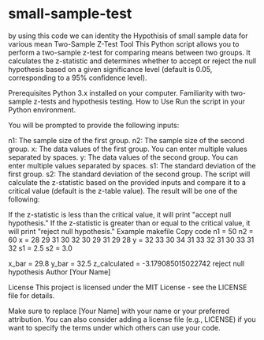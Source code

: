 # small-sample-test
by using this code we can identity the Hypothisis of small sample data for various mean
Two-Sample Z-Test Tool
This Python script allows you to perform a two-sample z-test for comparing means between two groups. It calculates the z-statistic and determines whether to accept or reject the null hypothesis based on a given significance level (default is 0.05, corresponding to a 95% confidence level).

Prerequisites
Python 3.x installed on your computer.
Familiarity with two-sample z-tests and hypothesis testing.
How to Use
Run the script in your Python environment.

You will be prompted to provide the following inputs:

n1: The sample size of the first group.
n2: The sample size of the second group.
x: The data values of the first group. You can enter multiple values separated by spaces.
y: The data values of the second group. You can enter multiple values separated by spaces.
s1: The standard deviation of the first group.
s2: The standard deviation of the second group.
The script will calculate the z-statistic based on the provided inputs and compare it to a critical value (default is the z-table value). The result will be one of the following:

If the z-statistic is less than the critical value, it will print "accept null hypothesis."
If the z-statistic is greater than or equal to the critical value, it will print "reject null hypothesis."
Example
makefile
Copy code
n1 = 50
n2 = 60
x = 28 29 31 30 32 30 29 31 29 28
y = 32 33 30 34 31 33 32 31 30 33 31 32
s1 = 2.5
s2 = 3.0

x_bar = 29.8
y_bar = 32.5
z_calculated = -3.179085015022742
reject null hypothesis
Author
[Your Name]

License
This project is licensed under the MIT License - see the LICENSE file for details.

Make sure to replace [Your Name] with your name or your preferred attribution. You can also consider adding a license file (e.g., LICENSE) if you want to specify the terms under which others can use your code.

